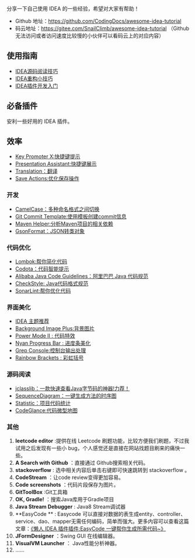 分享一下自己使用 IDEA 的一些经验，希望对大家有帮助！

- Github 地址：https://github.com/CodingDocs/awesome-idea-tutorial
- 码云地址：https://gitee.com/SnailClimb/awesome-idea-tutorial （Github 无法访问或者访问速度比较慢的小伙伴可以看码云上的对应内容）

## 使用指南

- [IDEA源码阅读技巧](IDEA源码阅读技巧.md)
- [IDEA重构小技巧](./idea-refractor/使用IDEA进行重构.md)
- [IDEA插件开发入门](./IDEA插件开发入门.md)

##  必备插件

安利一些好用的 IDEA 插件。

## 效率

- [Key Promoter X:快捷键提示](./idea-plugins/快捷键.md)
- [Presentation Assistant:快捷键展示](./idea-plugins/快捷键.md)
- [Translation：翻译](./idea-plugins/Translation.md)
- [Save Actions:优化保存操作](./idea-plugins/SaveActions.md)

### 开发

- [CamelCase：多种命名格式之间切换](./idea-plugins/CamelCase.md)
- [Git Commit Template:使用模板创建commit信息](./idea-plugins/GitCommitTemplate.md)
- [Maven Helper:分析Maven项目的相关依赖](./idea-plugins/MavenHelper.md)
- [GsonFormat：JSON转类对象](./idea-plugins/GsonFormat.md)

### 代码优化

- [Lombok:帮你简化代码](./idea-plugins/帮助你写好代码的IDEA插件.md)
- [Codota：代码智能提示](./idea-plugins/帮助你写好代码的IDEA插件.md)
- [Alibaba Java Code Guidelines：阿里巴巴 Java 代码规范](./idea-plugins/帮助你写好代码的IDEA插件.md)
- [CheckStyle: Java代码格式规范](./idea-plugins/帮助你写好代码的IDEA插件.md)
- [SonarLint:帮你优化代码](./idea-plugins/帮助你写好代码的IDEA插件.md)

### 界面美化

- [IDEA 主题推荐](./idea-plugins/IDEA主题推荐.md)
- [Background Image Plus:背景图片](./idea-plugins/界面美化.md)
- [Power Mode II : 代码特效](./idea-plugins/界面美化.md)
- [Nyan Progress Bar : 进度条美化](./idea-plugins/界面美化.md)
- [Grep Console:控制台输出处理](./idea-plugins/界面美化.md)
- [Rainbow Brackets : 彩虹括号](./idea-plugins/界面美化.md)

### 源码阅读

- [jclasslib：一款快速查看Java字节码的神器!力荐！](./idea-plugins/一款IDEA字节码查看神器.md)
- [SequenceDiagram：一键生成方法的时序图](./idea-plugins/SequenceDiagram.md)
- [Statistic：项目代码统计](./idea-plugins/项目代码统计.md)
- [CodeGlance:代码微型地图](./idea-plugins/CodeGlance.md)

### 其他

1. **leetcode editor** :提供在线 Leetcode 刷题功能，比较方便我们刷题，不过我试用之后发现有一些小 bug，个人感觉还是直接在网站找题目刷来的痛快一些。
2. **​A Search with Github** ：直接通过 Github搜索相关代码。
3. **stackoverflow** : 选中相关内容后单击右键即可快速跳转到 stackoverflow 。
4. **CodeStream** ：让code review变得更加容易。
5. **Code screenshots** ：代码片段保存为图片。
6. **GitToolBox** :Git工具箱
7. **OK,​ Gradle!** ：搜索Java库用于Gradle项目
8. **Java Stream Debugger** : Java8 Stream调试器
9. **EasyCode ** : Easycode 可以直接对数据的表生成entity、controller、service、dao、mapper无需任何编码，简单而强大。更多内容可以查看这篇文章：[《懒人 IDEA 插件插件:EasyCode 一键帮你生成所需代码~》](https://mp.weixin.qq.com/s?__biz=Mzg2OTA0Njk0OA==&mid=2247486205&idx=1&sn=0ff2f87f0d82a1bd9c0c44328ef69435&chksm=cea24536f9d5cc20c6cc7669f0d4167d747fe8b8c05a64546c0162d694aa96044a2862e24b57&token=1862674725&lang=zh_CN#rd)
10. **JFormDesigner** ：Swing GUI 在线编辑器。
11. **VisualVM Launcher** ： Java性能分析神器。
12. ......
